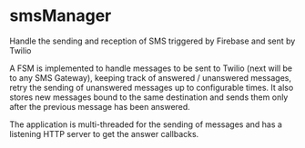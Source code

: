 # smsManager
Handle the sending and reception of SMS triggered by Firebase and sent by Twilio

A FSM is implemented to handle messages to be sent to Twilio (next will be to any SMS Gateway), keeping track of answered / unanswered messages, retry the sending of unanswered messages up to configurable times.
It also stores new messages bound to the same destination and sends them only after the previous message has been answered.

The application is multi-threaded for the sending of messages and has a listening HTTP server to get the answer callbacks.

